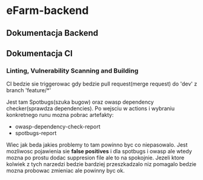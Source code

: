# eFarm-backend

## Dokumentacja Backend

## Dokumentacja CI

### Linting, Vulnerability Scanning and Building

CI bedzie sie triggerowac gdy bedzie pull request(merge request) do 'dev' z branch 'feature/*'

Jest tam Spotbugs(szuka bugow) oraz owasp dependency checker(sprawdza dependencies).
Po wejsciu w actions i wybraniu konkretnego runu mozna pobrac artefakty:

- owasp-dependency-check-report
- spotbugs-report

Wiec jak beda jakies problemy to tam powinno byc co niepasowalo.
Jest mozliwosc pojawienia sie **false positives** i dla spotbugs i owasp ale wtedy mozna po prostu dodac suppresion file ale to na spokojnie.
Jezeli ktore kolwiek z tych narzedzi bedzie bardziej przeszkadzalo niz pomagalo bedzie mozna probowac zmieniac ale powinny byc ok.
